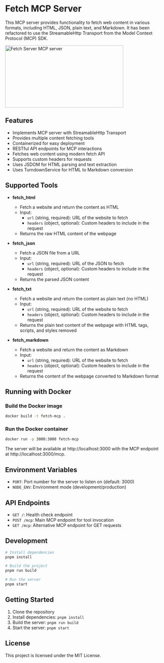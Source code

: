 # Fetch MCP Server

This MCP server provides functionality to fetch web content in various formats, including HTML, JSON, plain text, and Markdown. It has been refactored to use the StreamableHttp Transport from the Model Context Protocol (MCP) SDK.

<a href="https://glama.ai/mcp/servers/nu09wf23ao">
  <img width="380" height="200" src="https://glama.ai/mcp/servers/nu09wf23ao/badge" alt="Fetch Server MCP server" />
</a>

## Features

- Implements MCP server with StreamableHttp Transport
- Provides multiple content fetching tools
- Containerized for easy deployment
- RESTful API endpoints for MCP interactions
- Fetches web content using modern fetch API
- Supports custom headers for requests
- Uses JSDOM for HTML parsing and text extraction
- Uses TurndownService for HTML to Markdown conversion

## Supported Tools

- **fetch_html**
  - Fetch a website and return the content as HTML
  - Input:
    - `url` (string, required): URL of the website to fetch
    - `headers` (object, optional): Custom headers to include in the request
  - Returns the raw HTML content of the webpage

- **fetch_json**
  - Fetch a JSON file from a URL
  - Input:
    - `url` (string, required): URL of the JSON to fetch
    - `headers` (object, optional): Custom headers to include in the request
  - Returns the parsed JSON content

- **fetch_txt**
  - Fetch a website and return the content as plain text (no HTML)
  - Input:
    - `url` (string, required): URL of the website to fetch
    - `headers` (object, optional): Custom headers to include in the request
  - Returns the plain text content of the webpage with HTML tags, scripts, and styles removed

- **fetch_markdown**
  - Fetch a website and return the content as Markdown
  - Input:
    - `url` (string, required): URL of the website to fetch
    - `headers` (object, optional): Custom headers to include in the request
  - Returns the content of the webpage converted to Markdown format

## Running with Docker

### Build the Docker image

```bash
docker build -t fetch-mcp .
```

### Run the Docker container

```bash
docker run -p 3000:3000 fetch-mcp
```

The server will be available at http://localhost:3000 with the MCP endpoint at http://localhost:3000/mcp.

## Environment Variables

- `PORT`: Port number for the server to listen on (default: 3000)
- `NODE_ENV`: Environment mode (development/production)

## API Endpoints

- `GET /`: Health check endpoint
- `POST /mcp`: Main MCP endpoint for tool invocation
- `GET /mcp`: Alternative MCP endpoint for GET requests

## Development

```bash
# Install dependencies
pnpm install

# Build the project
pnpm run build

# Run the server
pnpm start
```

## Getting Started

1. Clone the repository
2. Install dependencies: `pnpm install`
3. Build the server: `pnpm run build`
4. Start the server: `pnpm start`

## License

This project is licensed under the MIT License.